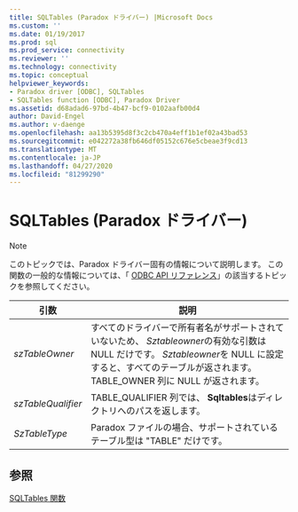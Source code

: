 ```yaml
---
title: SQLTables (Paradox ドライバー) |Microsoft Docs
ms.custom: ''
ms.date: 01/19/2017
ms.prod: sql
ms.prod_service: connectivity
ms.reviewer: ''
ms.technology: connectivity
ms.topic: conceptual
helpviewer_keywords:
- Paradox driver [ODBC], SQLTables
- SQLTables function [ODBC], Paradox Driver
ms.assetid: d68adad6-97bd-4b47-bcf9-0102aafb00d4
author: David-Engel
ms.author: v-daenge
ms.openlocfilehash: aa13b5395d8f3c2cb470a4eff1b1ef02a43bad53
ms.sourcegitcommit: e042272a38fb646df05152c676e5cbeae3f9cd13
ms.translationtype: MT
ms.contentlocale: ja-JP
ms.lasthandoff: 04/27/2020
ms.locfileid: "81299290"
---
```

# <a name="sqltables-paradox-driver"></a>SQLTables (Paradox ドライバー)
> [!NOTE]  
>  このトピックでは、Paradox ドライバー固有の情報について説明します。 この関数の一般的な情報については、「 [ODBC API リファレンス](../../odbc/reference/syntax/odbc-api-reference.md)」の該当するトピックを参照してください。  
  
|引数|説明|  
|--------------|--------------|  
|*szTableOwner*|すべてのドライバーで所有者名がサポートされていないため、 *Sztableowner*の有効な引数は NULL だけです。 *Sztableowner*を NULL に設定すると、すべてのテーブルが返されます。 TABLE_OWNER 列に NULL が返されます。|  
|*szTableQualifier*|TABLE_QUALIFIER 列では、 **Sqltables**はディレクトリへのパスを返します。|  
|*SzTableType*|Paradox ファイルの場合、サポートされているテーブル型は "TABLE" だけです。|  
  
## <a name="see-also"></a>参照  
 [SQLTables 関数](../../odbc/reference/syntax/sqltables-function.md)
